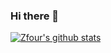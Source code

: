 ### Hi there 👋

<!--
**Zfour/Zfour** is a ✨ _special_ ✨ repository because its `README.md` (this file) appears on your GitHub profile.

Here are some ideas to get you started:

- 🔭 I’m currently working on ...
- 🌱 I’m currently learning ...
- 👯 I’m looking to collaborate on ...
- 🤔 I’m looking for help with ...
- 💬 Ask me about ...
- 📫 How to reach me: ...
- 😄 Pronouns: ...
- ⚡ Fun fact: ...
-->
[![Zfour's github stats](https://github-readme-stats.vercel.app/api?username=Zfour)](https://github.com/Zfour/github-readme-stats)
